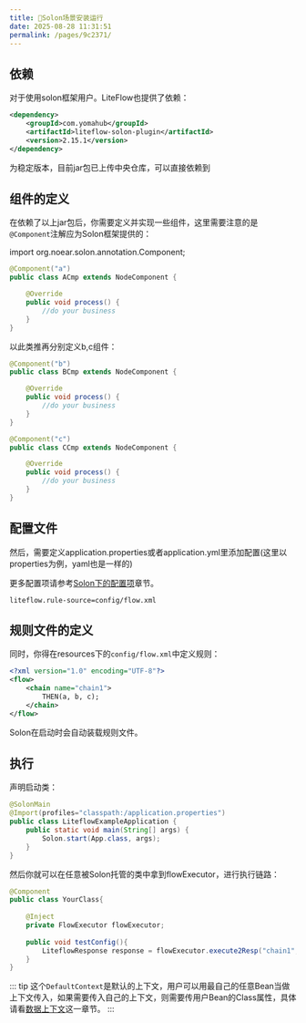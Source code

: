 ```yaml
---
title: 🍩Solon场景安装运行
date: 2025-08-28 11:31:51
permalink: /pages/9c2371/
---
```


## 依赖

对于使用solon框架用户。LiteFlow也提供了依赖：

```xml
<dependency>
    <groupId>com.yomahub</groupId>
    <artifactId>liteflow-solon-plugin</artifactId>
    <version>2.15.1</version>
</dependency>
```

为稳定版本，目前jar包已上传中央仓库，可以直接依赖到

## 组件的定义

在依赖了以上jar包后，你需要定义并实现一些组件，这里需要注意的是`@Component`注解应为Solon框架提供的：

import org.noear.solon.annotation.Component;

```java
@Component("a")
public class ACmp extends NodeComponent {

	@Override
	public void process() {
		//do your business
	}
}
```

以此类推再分别定义b,c组件：

```java
@Component("b")
public class BCmp extends NodeComponent {

	@Override
	public void process() {
		//do your business
	}
}
```

```java
@Component("c")
public class CCmp extends NodeComponent {

	@Override
	public void process() {
		//do your business
	}
}
```

## 配置文件

然后，需要定义application.properties或者application.yml里添加配置(这里以properties为例，yaml也是一样的)

更多配置项请参考[Solon下的配置项](/pages/43178b/)章节。

```properties
liteflow.rule-source=config/flow.xml
```

## 规则文件的定义
同时，你得在resources下的`config/flow.xml`中定义规则：
```xml
<?xml version="1.0" encoding="UTF-8"?>
<flow>
    <chain name="chain1">
        THEN(a, b, c);
    </chain>
</flow>
```

Solon在启动时会自动装载规则文件。

## 执行
声明启动类：

```java
@SolonMain
@Import(profiles="classpath:/application.properties")
public class LiteflowExampleApplication {
    public static void main(String[] args) {
        Solon.start(App.class, args);
    }
}
```

然后你就可以在任意被Solon托管的类中拿到flowExecutor，进行执行链路：

```java
@Component
public class YourClass{
    
    @Inject
	private FlowExecutor flowExecutor;
    
    public void testConfig(){
        LiteflowResponse response = flowExecutor.execute2Resp("chain1", "arg", DefaultContext.class);
    }
}
```

::: tip
这个`DefaultContext`是默认的上下文，用户可以用最自己的任意Bean当做上下文传入，如果需要传入自己的上下文，则需要传用户Bean的Class属性，具体请看[数据上下文](/pages/74b4bf/)这一章节。
:::